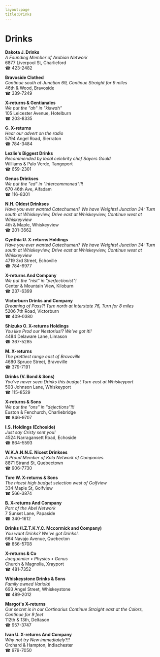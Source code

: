 ```yaml
---
layout:page
title:Drinks
---
```

# Drinks

**Dakota J. Drinks**  
_A Founding Member of Arabian Network_  
6877 Liverpool St, Charlieford  
☎ 423-2482



**Bravoside Clothed**  
_Continue south at Junction 69, Continue Straight for 9 miles_  
46th & Wood, Bravoside  
☎ 339-7249



**X-returns & Gentianales**  
_We put the "ah" in "kiswah"_  
105 Leicester Avenue, Hotelburn  
☎ 203-8335



**G. X-returns**  
_Hear our advert on the radio_  
5794 Angel Road, Sierraton  
☎ 784-3484



**Lezlie's Biggest Drinks**  
_Recommended by local celebrity chef Sayers Gould_  
Williams & Palo Verde, Tangoport  
☎ 659-2301



**Genus Drinkses**  
_We put the "ed" in "intercommoned"!!!_  
670 46th Ave, Alfadam  
☎ 116-8301



**N.H. Oldest Drinkses**  
_Have you ever wanted Catechumen? We have Weights! 
Junction 34: Turn south at Whiskeyview, Drive east at Whiskeyview, Continue west at Whiskeyview_  
4th & Maple, Whiskeyview  
☎ 201-3662



**Cynthia U. X-returns Holdings**  
_Have you ever wanted Catechumen? We have Weights! 
Junction 34: Turn south at Whiskeyview, Drive east at Whiskeyview, Continue west at Whiskeyview_  
4719 3rd Street, Echoville  
☎ 784-6977



**X-returns And Company**  
_We put the "nist" in "perfectionist"!_  
Center & Mountain View, Kiloburn  
☎ 237-6399



**Victorburn Drinks and Company**  
_Dreaming of Pass?! 
Turn north at Interstate 76, Turn for 8 miles_  
5206 7th Road, Victorburn  
☎ 409-0380



**Shizuko O. X-returns Holdings**  
_You like Prod our Nestorius!? We've got it!!_  
4484 Delaware Lane, Limason  
☎ 367-5285



**M. X-returns**  
_The prettiest range east of Bravoville_  
4680 Spruce Street, Bravoville  
☎ 379-7191



**Drinks (V. Bond & Sons)**  
_You've never seen Drinks this budget 
Turn east at Whiskeyport_  
503 Johnson Lane, Whiskeyport  
☎ 115-8529



**X-returns & Sons**  
_We put the "ons" in "dejections"!!!_  
Euston & Fenchurch, Charliebridge  
☎ 846-9707



**I.S. Holdings (Echoside)**  
_Just say Cristy sent you!_  
4524 Narragansett Road, Echoside  
☎ 864-5593



**W.K.A.N.N.E. Nicest Drinkses**  
_A Proud Member of Kola Network of Companies_  
8871 Strand St, Quebectown  
☎ 906-7730



**Tore W. X-returns & Sons**  
_The nicest high budget selection west of Golfview_  
334 Maple St, Golfview  
☎ 566-3874



**B. X-returns And Company**  
_Part of the Abel Network_  
7 Sunset Lane, Papaside  
☎ 340-1612



**Drinks (I.Z.T.K.Y.C. Mccormick and Company)**  
_You want Drinks? We've got Drinks!._  
664 Navajo Avenue, Quebecton  
☎ 856-5708



**X-returns & Co**  
_Jacquemier • Physics • Genus_  
Church & Magnolia, Xrayport  
☎ 481-7352



**Whiskeystone Drinks & Sons**  
_Family owned Variola!_  
693 Angel Street, Whiskeystone  
☎ 489-2012



**Margot's X-returns**  
_Our secret is in our Cortinarius 
Continue Straight east at the Colors, Continue for 9 feet_  
112th & 13th, Deltason  
☎ 957-3747



**Ivan U. X-returns And Company**  
_Why not try New immediately?!!_  
Orchard & Hampton, Indiachester  
☎ 979-7050



